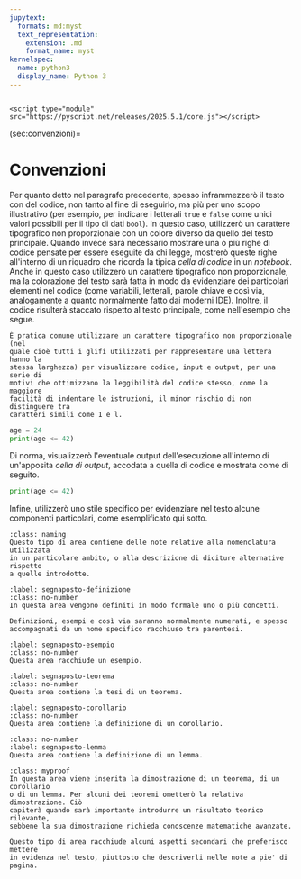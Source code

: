 ```yaml
---
jupytext:
  formats: md:myst
  text_representation:
    extension: .md
    format_name: myst
kernelspec:
  name: python3
  display_name: Python 3
---
```


```{raw} html

<script type="module" src="https://pyscript.net/releases/2025.5.1/core.js"></script>
```


(sec:convenzioni)=
# Convenzioni

Per quanto detto nel paragrafo precedente, spesso inframmezzerò il testo con
del codice, non tanto al fine di eseguirlo, ma più per uno scopo illustrativo
(per esempio, per indicare i letterali `true` e `false` come unici valori
possibili per il tipo di dati `bool`). In questo caso, utilizzerò un carattere
tipografico non proporzionale con un colore diverso da quello del
testo principale. Quando invece sarà necessario mostrare una o più righe di
codice pensate per essere eseguite da chi legge, mostrerò queste righe 
all'interno di un riquadro che ricorda la tipica _cella di codice_ in un
_notebook_. Anche in questo caso utilizzerò un carattere tipografico non
proporzionale, ma la colorazione del testo sarà fatta in modo da evidenziare
dei particolari elementi nel codice (come variabili, letterali, parole chiave
e così via, analogamente a quanto normalmente fatto dai moderni IDE). Inoltre,
il codice risulterà staccato rispetto al testo principale, come nell'esempio
che segue.
```{margin}
È pratica comune utilizzare un carattere tipografico non proporzionale (nel
quale cioè tutti i glifi utilizzati per rappresentare una lettera hanno la
stessa larghezza) per visualizzare codice, input e output, per una serie di
motivi che ottimizzano la leggibilità del codice stesso, come la maggiore
facilità di indentare le istruzioni, il minor rischio di non distinguere tra
caratteri simili come 1 e l.
```

```python
age = 24
print(age <= 42)
```

Di norma, visualizzerò l'eventuale output dell'esecuzione all'interno di
un'apposita _cella di output_, accodata a quella di codice e mostrata come
di seguito.

```python
print(age <= 42)
```

Infine, utilizzerò uno stile specifico per evidenziare nel testo alcune
componenti particolari, come esemplificato qui sotto.

```{admonition} _
:class: naming
Questo tipo di area contiene delle note relative alla nomenclatura utilizzata
in un particolare ambito, o alla descrizione di diciture alternative rispetto
a quelle introdotte.
```

```{prf:definition}
:label: segnaposto-definizione
:class: no-number
In questa area vengono definiti in modo formale uno o più concetti.
```
```{margin}
Definizioni, esempi e così via saranno normalmente numerati, e spesso
accompagnati da un nome specifico racchiuso tra parentesi.
```

```{prf:example}
:label: segnaposto-esempio
:class: no-number
Questa area racchiude un esempio.
```

````{prf:theorem}
:label: segnaposto-teorema
:class: no-number
Questa area contiene la tesi di un teorema.
````

```{prf:corollary}
:label: segnaposto-corollario
:class: no-number
Questa area contiene la definizione di un corollario.
```

```{prf:lemma}
:class: no-number
:label: segnaposto-lemma
Questa area contiene la definizione di un lemma.
```

```{admonition} _
:class: myproof
In questa area viene inserita la dimostrazione di un teorema, di un corollario
o di un lemma. Per alcuni dei teoremi ometterò la relativa dimostrazione. Ciò
capiterà quando sarà importante introdurre un risultato teorico rilevante,
sebbene la sua dimostrazione richieda conoscenze matematiche avanzate.
```

```{note}
Questo tipo di area racchiude alcuni aspetti secondari che preferisco mettere
in evidenza nel testo, piuttosto che descriverli nelle note a pie' di pagina.
```


